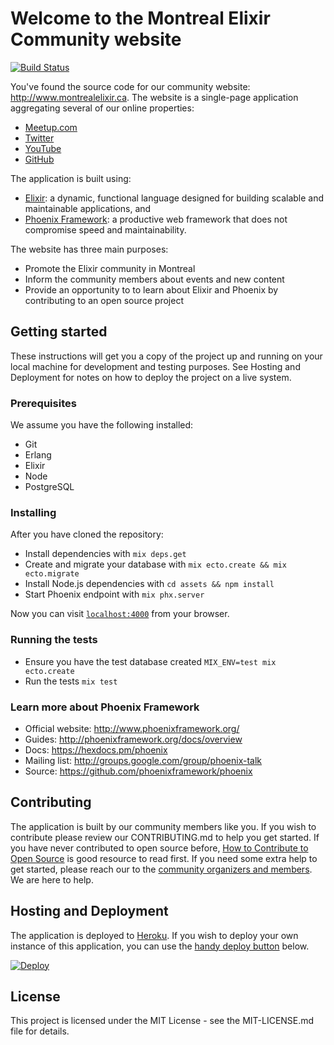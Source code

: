 # Welcome to the Montreal Elixir Community website

[![Build Status](https://travis-ci.org/montrealelixir/website.svg?branch=master)](https://travis-ci.org/montrealelixir/website)

You've found the source code for our community website: http://www.montrealelixir.ca. The website
is a single-page application aggregating several of our online properties:

  * [Meetup.com](https://www.meetup.com/montrealelixir)
  * [Twitter](https://twitter.com/montrealelixir)
  * [YouTube](https://www.youtube.com/channel/UCftyx5k7K_0a3wIGRtE2YQw)
  * [GitHub](https://github.com/montrealelixir)

The application is built using:

  * [Elixir](https://elixir-lang.org/): a dynamic, functional language designed for building scalable
    and maintainable applications, and
  * [Phoenix Framework](http://www.phoenixframework.org/): a productive web framework that does not
    compromise speed and maintainability.

The website has three main purposes:

  * Promote the Elixir community in Montreal
  * Inform the community members about events and new content
  * Provide an opportunity to to learn about Elixir and Phoenix by contributing to an
    open source project    

## Getting started

These instructions will get you a copy of the project up and running on your local machine for
development and testing purposes. See Hosting and Deployment for notes on how to deploy the project
on a live system.

### Prerequisites

We assume you have the following installed:

  * Git
  * Erlang
  * Elixir
  * Node
  * PostgreSQL

### Installing

After you have cloned the repository:

* Install dependencies with `mix deps.get`
* Create and migrate your database with `mix ecto.create && mix ecto.migrate`
* Install Node.js dependencies with `cd assets && npm install`
* Start Phoenix endpoint with `mix phx.server`

Now you can visit [`localhost:4000`](http://localhost:4000) from your browser.

### Running the tests

* Ensure you have the test database created `MIX_ENV=test mix ecto.create`
* Run the tests `mix test`

### Learn more about Phoenix Framework

  * Official website: http://www.phoenixframework.org/
  * Guides: http://phoenixframework.org/docs/overview
  * Docs: https://hexdocs.pm/phoenix
  * Mailing list: http://groups.google.com/group/phoenix-talk
  * Source: https://github.com/phoenixframework/phoenix

## Contributing

The application is built by our community members like you. If you wish to contribute please review
our CONTRIBUTING.md to help you get started. If you have never contributed to open source before,
[How to Contribute to Open Source](https://opensource.guide/how-to-contribute/) is good resource to
read first. If you need some extra help to get started, please reach our to the [community
organizers and members](https://www.meetup.com/montrealelixir/members/?sort=join_date&desc=0). We
are here to help.

## Hosting and Deployment

The application is deployed to [Heroku](https://www.heroku.com/). If you wish to deploy your own
instance of this application, you can use the [handy deploy button](https://devcenter.heroku.com/articles/heroku-button) below.

[![Deploy](https://www.herokucdn.com/deploy/button.svg)](https://heroku.com/deploy)

## License

This project is licensed under the MIT License - see the MIT-LICENSE.md file for details.
